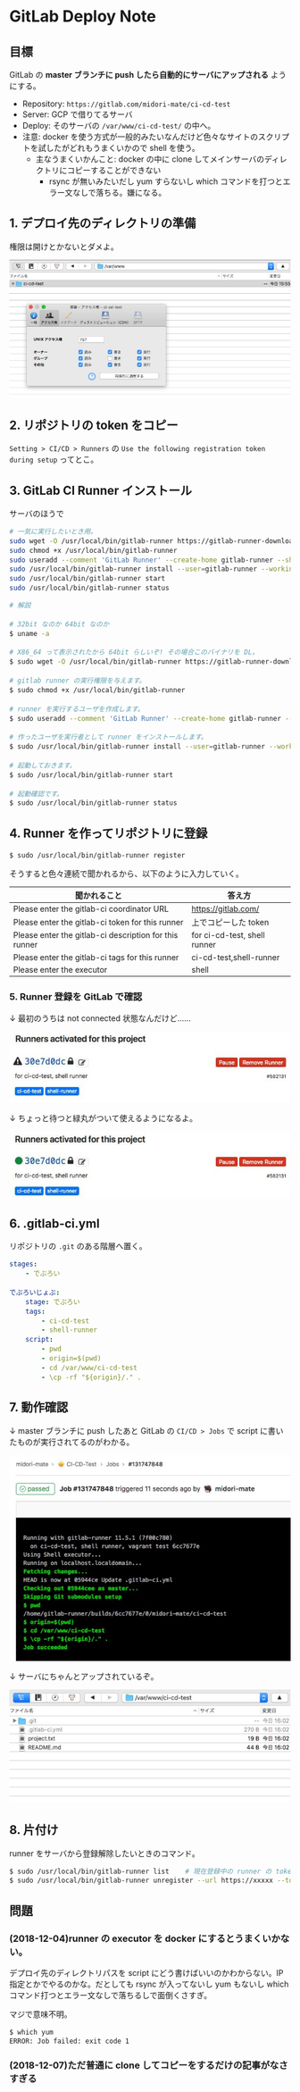 
GitLab Deploy Note
===

## 目標

GitLab の **master ブランチに push したら自動的にサーバにアップされる** ようにする。

- Repository: `https://gitlab.com/midori-mate/ci-cd-test`
- Server: GCP で借りてるサーバ
- Deploy: そのサーバの `/var/www/ci-cd-test/` の中へ。
- 注意: docker を使う方式が一般的みたいなんだけど色々なサイトのスクリプトを試したがどれもうまくいかので shell を使う。
    - 主なうまくいかんこと: docker の中に clone してメインサーバのディレクトリにコピーすることができない
        - rsync が無いみたいだし yum すらないし which コマンドを打つとエラー文なしで落ちる。嫌になる。


## 1. デプロイ先のディレクトリの準備

権限は開けとかないとダメよ。

![](media/runner-0.jpg)


## 2. リポジトリの token をコピー

`Setting > CI/CD > Runners` の `Use the following registration token during setup` ってとこ。


## 3. GitLab CI Runner インストール

サーバのほうで

```bash
# 一気に実行したいとき用。
sudo wget -O /usr/local/bin/gitlab-runner https://gitlab-runner-downloads.s3.amazonaws.com/latest/binaries/gitlab-runner-linux-amd64
sudo chmod +x /usr/local/bin/gitlab-runner
sudo useradd --comment 'GitLab Runner' --create-home gitlab-runner --shell /bin/bash
sudo /usr/local/bin/gitlab-runner install --user=gitlab-runner --working-directory=/home/gitlab-runner
sudo /usr/local/bin/gitlab-runner start
sudo /usr/local/bin/gitlab-runner status
```

```bash
# 解説

# 32bit なのか 64bit なのか
$ uname -a

# X86_64 って表示されたから 64bit らしいぞ! その場合このバイナリを DL。
$ sudo wget -O /usr/local/bin/gitlab-runner https://gitlab-runner-downloads.s3.amazonaws.com/latest/binaries/gitlab-runner-linux-amd64

# gitlab runner の実行権限を与えます。
$ sudo chmod +x /usr/local/bin/gitlab-runner

# runner を実行するユーザを作成します。
$ sudo useradd --comment 'GitLab Runner' --create-home gitlab-runner --shell /bin/bash

# 作ったユーザを実行者として runner をインストールします。
$ sudo /usr/local/bin/gitlab-runner install --user=gitlab-runner --working-directory=/home/gitlab-runner

# 起動しておきます。
$ sudo /usr/local/bin/gitlab-runner start

# 起動確認です。
$ sudo /usr/local/bin/gitlab-runner status
```


## 4. Runner を作ってリポジトリに登録

```bash
$ sudo /usr/local/bin/gitlab-runner register
```

そうすると色々連続で聞かれるから、以下のように入力していく。

|                      聞かれること                      |            答え方            |
|--------------------------------------------------------|------------------------------|
| Please enter the gitlab-ci coordinator URL             | https://gitlab.com/          |
| Please enter the gitlab-ci token for this runner       | 上でコピーした token         |
| Please enter the gitlab-ci description for this runner | for ci-cd-test, shell runner |
| Please enter the gitlab-ci tags for this runner        | ci-cd-test,shell-runner      |
| Please enter the executor                              | shell                        |


### 5. Runner 登録を GitLab で確認

↓ 最初のうちは not connected 状態なんだけど……

![](media/runner-1.jpg)

↓ ちょっと待つと緑丸がついて使えるようになるよ。

![](media/runner-2.jpg)


## 6. .gitlab-ci.yml

リポジトリの `.git` のある階層へ置く。

```yml
stages:
    - でぷろい

でぷろいじょぶ:
    stage: でぷろい
    tags:
        - ci-cd-test
        - shell-runner
    script:
        - pwd
        - origin=$(pwd)
        - cd /var/www/ci-cd-test
        - \cp -rf "${origin}/." .
```


## 7. 動作確認

↓ master ブランチに push したあと GitLab の `CI/CD > Jobs` で script に書いたものが実行されてるのがわかる。

![](media/runner-3.jpg)

↓ サーバにちゃんとアップされているぞ。

![](media/runner-4.jpg)


## 8. 片付け

runner をサーバから登録解除したいときのコマンド。

```bash 
$ sudo /usr/local/bin/gitlab-runner list    # 現在登録中の runner の token と url が表示される。
$ sudo /usr/local/bin/gitlab-runner unregister --url https://xxxxx --token xxxxx
```

## 問題

### (2018-12-04)runner の executor を docker にするとうまくいかない。

デプロイ先のディレクトリパスを script にどう書けばいいのかわからない。IP指定とかでやるのかな。だとしても rsync が入ってないし yum もないし which コマンド打つとエラー文なしで落ちるしで面倒くさすぎ。

マジで意味不明。

```
$ which yum
ERROR: Job failed: exit code 1
```


### (2018-12-07)ただ普通に clone してコピーをするだけの記事がなさすぎる
